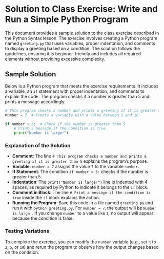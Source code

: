 # Solution to Class Exercise: Write and Run a Simple Python Program

This document provides a sample solution to the class exercise described in the Python Syntax lesson. The exercise involves creating a Python program named `greeting.py` that uses variables, proper indentation, and comments to display a greeting based on a condition. The solution follows the guidelines, ensuring it is beginner-friendly and includes all required elements without providing excessive complexity.

## Sample Solution

Below is a Python program that meets the exercise requirements. It includes a variable, an `if` statement with proper indentation, and comments to explain the code. The program checks if a number is greater than 5 and prints a message accordingly.

```python
# This program checks a number and prints a greeting if it is greater than 5
number = 7  # Create a variable with a value between 1 and 10

if number > 5:  # Check if the number is greater than 5
    # Print a message if the condition is true
    print("Number is large!")
```

### Explanation of the Solution
- **Comment**: The line `# This program checks a number and prints a greeting if it is greater than 5` explains the program’s purpose.
- **Variable**: `number = 7` assigns the value `7` to the variable `number`.
- **If Statement**: The condition `if number > 5:` checks if the number is greater than 5.
- **Indentation**: The `print("Number is large!")` line is indented with 4 spaces, as required by Python to indicate it belongs to the `if` block.
- **Comment in Block**: The line `# Print a message if the condition is true` inside the `if` block explains the action.
- **Running the Program**: Save this code in a file named `greeting.py` and run it with `python greeting.py`. For `number = 7`, the output will be `Number is large!`. If you change `number` to a value like `3`, no output will appear because the condition is false.

### Testing Variations
To complete the exercise, you can modify the `number` variable (e.g., set it to `2`, `5`, or `10`) and rerun the program to observe how the output changes based on the condition.